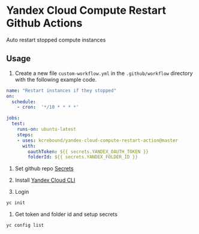 # Yandex Cloud Compute Restart Github Actions

Auto restart stopped compute instances

## Usage

  1. Create a new file `custom-workflow.yml` in the `.github/workflow` directory with the following example code.

```yaml
name: "Restart instances if they stopped"
on:
  schedule:
    - cron:  '*/10 * * * *'

jobs:
  test:
    runs-on: ubuntu-latest
    steps:
    - uses: kcrebound/yandex-cloud-compute-restart-action@master
      with:
        oauthToken: ${{ secrets.YANDEX_OAUTH_TOKEN }}
        folderId: ${{ secrets.YANDEX_FOLDER_ID }}
```

  1. Set github repo [Secrets](https://help.github.com/en/articles/virtual-environments-for-github-actions#creating-and-using-secrets-encrypted-variables)

  1. Install [Yandex Cloud CLI](https://cloud.yandex.ru/docs/cli/quickstart)

  1. Login

```bash
yc init
```
  
  1. Get token and folder id and setup secrets

```bash
yc config list
```
